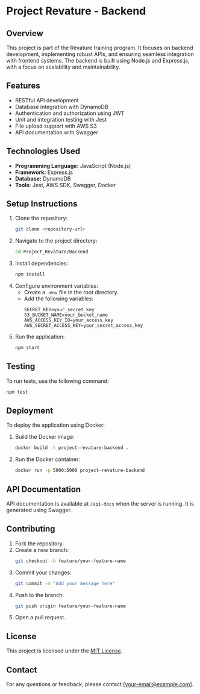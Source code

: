 # Project Revature - Backend

## Overview

This project is part of the Revature training program. It focuses on backend development, implementing robust APIs, and ensuring seamless integration with frontend systems. The backend is built using Node.js and Express.js, with a focus on scalability and maintainability.

## Features

- RESTful API development
- Database integration with DynamoDB
- Authentication and authorization using JWT
- Unit and integration testing with Jest
- File upload support with AWS S3
- API documentation with Swagger

## Technologies Used

- **Programming Language:** JavaScript (Node.js)
- **Framework:** Express.js
- **Database:** DynamoDB
- **Tools:** Jest, AWS SDK, Swagger, Docker

## Setup Instructions

1. Clone the repository:
   ```bash
   git clone <repository-url>
   ```
2. Navigate to the project directory:
   ```bash
   cd Project_Revature/Backend
   ```
3. Install dependencies:
   ```bash
   npm install
   ```
4. Configure environment variables:
   - Create a `.env` file in the root directory.
   - Add the following variables:
     ```env
     SECRET_KEY=your_secret_key
     S3_BUCKET_NAME=your_bucket_name
     AWS_ACCESS_KEY_ID=your_access_key
     AWS_SECRET_ACCESS_KEY=your_secret_access_key
     ```
5. Run the application:
   ```bash
   npm start
   ```

## Testing

To run tests, use the following command:

```bash
npm test
```

## Deployment

To deploy the application using Docker:

1. Build the Docker image:
   ```bash
   docker build -t project-revature-backend .
   ```
2. Run the Docker container:
   ```bash
   docker run -p 5000:5000 project-revature-backend
   ```

## API Documentation

API documentation is available at `/api-docs` when the server is running. It is generated using Swagger.

## Contributing

1. Fork the repository.
2. Create a new branch:
   ```bash
   git checkout -b feature/your-feature-name
   ```
3. Commit your changes:
   ```bash
   git commit -m "Add your message here"
   ```
4. Push to the branch:
   ```bash
   git push origin feature/your-feature-name
   ```
5. Open a pull request.

## License

This project is licensed under the [MIT License](LICENSE).

## Contact

For any questions or feedback, please contact [your-email@example.com].
